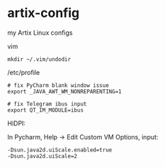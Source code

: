 # artix-config
my Artix Linux configs

vim 

    mkdir ~/.vim/undodir

/etc/profile 

    # fix PyCharm blank window issue
    export _JAVA_AWT_WM_NONREPARENTING=1

    # fix Telegram ibus input
    export QT_IM_MODULE=ibus



HiDPI:

In Pycharm, Help -> Edit Custom VM Options, input:

    -Dsun.java2d.uiScale.enabled=true
    -Dsun.java2d.uiScale=2  
